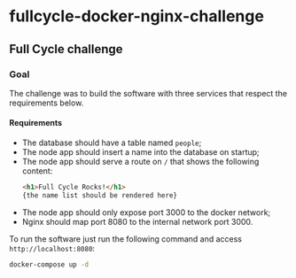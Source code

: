 # fullcycle-docker-nginx-challenge

## Full Cycle challenge

### Goal

The challenge was to build the software with three services that respect the requirements below.

#### Requirements

- The database should have a table named `people`;
- The node app should insert a name into the database on startup;
- The node app should serve a route on `/` that shows the following content:
  ```html
  <h1>Full Cycle Rocks!</h1>
  {the name list should be rendered here}
  ```
- The node app should only expose port 3000 to the docker network;
- Nginx should map port 8080 to the internal network port 3000.

To run the software just run the following command and access `http://localhost:8080`:

```bash
docker-compose up -d
```